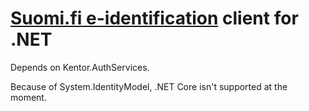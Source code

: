 ﻿# [Suomi.fi e-identification](https://esuomi.fi/suomi-fi-services/suomi-fi-e-identification/?lang=en) client for .NET

Depends on Kentor.AuthServices.

Because of System.IdentityModel, .NET Core isn't supported at the moment.